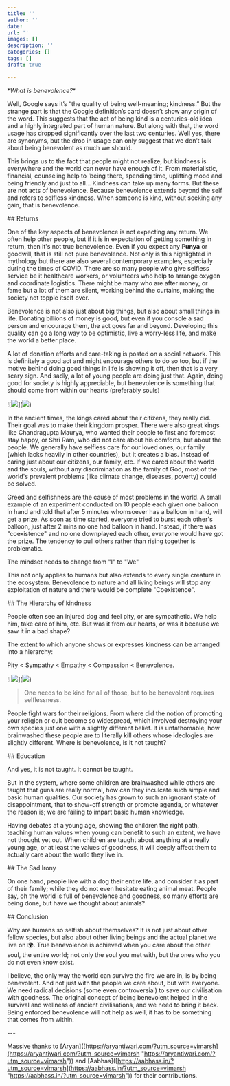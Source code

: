 ```yaml
---
title: ''
author: ''
date: 
url: ''
images: []
description: ''
categories: []
tags: []
draft: true

---
```

\**What is benevolence?** 

Well, Google says it’s “the quality of being well-meaning; kindness.” But the strange part is that the Google definition’s card doesn’t show any origin of the word. This suggests that the act of being kind is a centuries-old idea and a highly integrated part of human nature. But along with that, the word usage has dropped significantly over the last two centuries. Well yes, there are synonyms, but the drop in usage can only suggest that we don’t talk about being benevolent as much we should.

This brings us to the fact that people might not realize, but kindness is everywhere and the world can never have enough of it. From materialistic, financial, counseling help to ‘being there, spending time, uplifting mood and being friendly and just to all… Kindness can take up many forms. But these are not acts of benevolence. Because benevolence extends beyond the self and refers to selfless kindness. When someone is kind, without seeking any gain, that is benevolence.

\## Returns

One of the key aspects of benevolence is not expecting any return. We often help other people, but if it is in expectation of getting something in return, then it's not true benevolence. Even if you expect any P**unya** or goodwill, that is still not pure benevolence. Not only is this highlighted in mythology but there are also several contemporary examples, especially during the times of COVID. There are so many people who give selfless service be it healthcare workers, or volunteers who help to arrange oxygen and coordinate logistics. There might be many who are after money, or fame but a lot of them are silent, working behind the curtains, making the society not topple itself over. 

Benevolence is not also just about big things, but also about small things in life. Donating billions of money is good, but even if you console a sad person and encourage them, the act goes far and beyond. Developing this quality can go a long way to be optimistic, live a worry-less life, and make the world a better place.

A lot of donation efforts and care-taking is posted on a social network. This is definitely a good act and might encourage others to do so too, but if the motive behind doing good things in life is showing it off, then that is a very scary sign. And sadly, a lot of young people are doing just that. Again, doing good for society is highly appreciable, but benevolence is something that should come from within our hearts (preferably souls)

!\[![](https://s3-us-west-2.amazonaws.com/secure.notion-static.com/b23e430b-a15d-4dd6-9003-d2be3b690541/clay-banks-JZaYfGOPcbA-unsplash.jpg)\](![](https://s3-us-west-2.amazonaws.com/secure.notion-static.com/b23e430b-a15d-4dd6-9003-d2be3b690541/clay-banks-JZaYfGOPcbA-unsplash.jpg))

In the ancient times, the kings cared about their citizens, they really did. Their goal was to make their kingdom prosper. There were also great kings like Chandragupta Maurya, who wanted their people to first and foremost stay happy, or Shri Ram, who did not care about his comforts, but about the people. We generally have selfless care for our loved ones, our family (which lacks heavily in other countries), but it creates a bias. Instead of caring just about our citizens, our family, etc. If we cared about the world and the souls, without any discrimination as the family of God, most of the world's prevalent problems (like climate change, diseases, poverty) could be solved.

Greed and selfishness are the cause of most problems in the world. A small example of an experiment conducted on 10 people each given one balloon in hand and told that after 5 minutes whomsoever has a balloon in hand, will get a prize. As soon as time started, everyone tried to burst each other's balloon, just after 2 mins no one had balloon in hand. Instead, if there was "coexistence" and no one downplayed each other, everyone would have got the prize. The tendency to pull others rather than rising together is problematic.

The mindset needs to change from "I" to "We"

This not only applies to humans but also extends to every single creature in the ecosystem. Benevolence to nature and all living beings will stop any exploitation of nature and there would be complete "Coexistence".

\## The Hierarchy of kindness

People often see an injured dog and feel pity, or are sympathetic. We help him, take care of him, etc. But was it from our hearts, or was it because we saw it in a bad shape?

The extent to which anyone shows or expresses kindness can be arranged into a hierarchy:

Pity < Sympathy < Empathy < Compassion < Benevolence. 

!\[![](https://huibee.com/wordpress/wp-content/uploads/2018/07/pity-sympathy-empathy-compassion.png)\](![](https://huibee.com/wordpress/wp-content/uploads/2018/07/pity-sympathy-empathy-compassion.png))

> One needs to be kind for all of those, but to be benevolent requires selflessness.

People fight wars for their religions. From where did the notion of promoting your religion or cult become so widespread, which involved destroying your own species just one with a slightly different belief. It is unfathomable, how brainwashed these people are to literally kill others whose ideologies are slightly different. Where is benevolence, is it not taught?

\## Education

And yes, it is not taught. It cannot be taught.

But in the system, where some children are brainwashed while others are taught that guns are really normal, how can they inculcate such simple and basic human qualities. Our society has grown to such an ignorant state of disappointment, that to show-off strength or promote agenda, or whatever the reason is; we are failing to impart basic human knowledge. 

Having debates at a young age, showing the children the right path, teaching human values when young can benefit to such an extent, we have not thought yet out. When children are taught about anything at a really young age, or at least the values of goodness, it will deeply affect them to actually care about the world they live in. 

\## The Sad Irony

On one hand, people live with a dog their entire life, and consider it as part of their family; while they do not even hesitate eating animal meat. People say, oh the world is full of benevolence and goodness, so many efforts are being done, but have we thought about animals?

\## Conclusion

Why are humans so selfish about themselves? It is not just about other fellow species, but also about other living beings and the actual planet we live on 🌍. True benevolence is achieved when you care about the other soul, the entire world; not only the soul you met with, but the ones who you do not even know exist. 

I believe, the only way the world can survive the fire we are in, is by being benevolent. And not just with the people we care about, but with everyone. We need radical decisions (some even controversial) to save our civilisation with goodness. The original concept of being benevolent helped in the survival and wellness of ancient civilisations, and we need to bring it back. Being enforced benevolence will not help as well, it has to be something that comes from within. 

\---

Massive thanks to \[Aryan\]([https://aryantiwari.com/?utm_source=vimarsh](https://aryantiwari.com/?utm_source=vimarsh "https://aryantiwari.com/?utm_source=vimarsh")) and \[Aabhas\]([https://aabhass.in/?utm_source=vimarsh](https://aabhass.in/?utm_source=vimarsh "https://aabhass.in/?utm_source=vimarsh")) for their contributions.